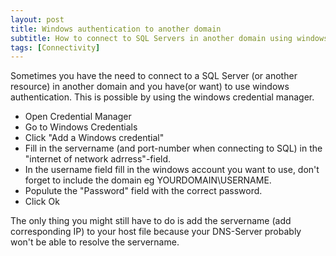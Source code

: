 ```yaml
---
layout: post
title: Windows authentication to another domain
subtitle: How to connect to SQL Servers in another domain using windows authentication.
tags: [Connectivity]
---
```


Sometimes you have the need to connect to a SQL Server (or another resource) in another domain and you have(or want) to use windows authentication. 
This is possible by using the windows credential manager. 
- Open Credential Manager
- Go to Windows Credentials
- Click "Add a Windows credential"
- Fill in the servername (and port-number when connecting to SQL) in the "internet of network adrress"-field. 
- In the username field fill in the windows account you want to use, don't forget to include the domain eg YOURDOMAIN\USERNAME.
- Populute the "Password" field with the correct password.
- Click Ok

The only thing you might still have to do is add the servername (add corresponding IP) to your host file because your DNS-Server probably won't be able to resolve the servername. 




